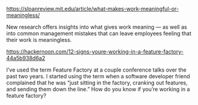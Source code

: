 
https://sloanreview.mit.edu/article/what-makes-work-meaningful-or-meaningless/

  New research offers insights into what gives work meaning — as well as into common management mistakes 
  that can leave employees feeling that their work is meaningless.


https://hackernoon.com/12-signs-youre-working-in-a-feature-factory-44a5b938d6a2

  I’ve used the term Feature Factory at a couple conference talks over the past two years. I started using 
  the term when a software developer friend complained that he was “just sitting in the factory, cranking 
  out features, and sending them down the line.” How do you know if you’re working in a feature factory?
  
